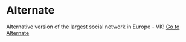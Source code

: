 # Alternate
Alternative version of the largest social network in Europe - VK!
[Go to Alternate](https://vkrot.xyz/altvk/)